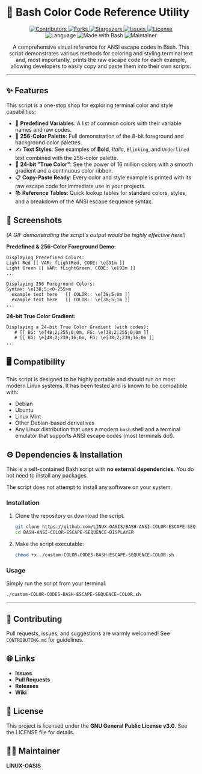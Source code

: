 # 🎨 Bash Color Code Reference Utility

<p align="center">
  <a href="https://github.com/LINUX-OASIS/BASH-ANSI-COLOR-ESCAPE-SEQUENCE-DISPLAYER/graphs/contributors">
    <img src="https://img.shields.io/github/contributors/LINUX-OASIS/BASH-ANSI-COLOR-ESCAPE-SEQUENCE-DISPLAYER.svg?style=for-the-badge" alt="Contributors">
  </a>
  <a href="https://github.com/LINUX-OASIS/BASH-ANSI-COLOR-ESCAPE-SEQUENCE-DISPLAYER/network/members">
    <img src="https://img.shields.io/github/forks/LINUX-OASIS/BASH-ANSI-COLOR-ESCAPE-SEQUENCE-DISPLAYER.svg?style=for-the-badge" alt="Forks">
  </a>
  <a href="https://github.com/LINUX-OASIS/BASH-ANSI-COLOR-ESCAPE-SEQUENCE-DISPLAYER/stargazers">
    <img src="https://img.shields.io/github/stars/LINUX-OASIS/BASH-ANSI-COLOR-ESCAPE-SEQUENCE-DISPLAYER.svg?style=for-the-badge" alt="Stargazers">
  </a>
  <a href="https://github.com/LINUX-OASIS/BASH-ANSI-COLOR-ESCAPE-SEQUENCE-DISPLAYER/issues">
    <img src="https://img.shields.io/github/issues/LINUX-OASIS/BASH-ANSI-COLOR-ESCAPE-SEQUENCE-DISPLAYER.svg?style=for-the-badge" alt="Issues">
  </a>
  <a href="https://github.com/LINUX-OASIS/BASH-ANSI-COLOR-ESCAPE-SEQUENCE-DISPLAYER/blob/main/LICENSE">
    <img src="https://img.shields.io/github/license/LINUX-OASIS/BASH-ANSI-COLOR-ESCAPE-SEQUENCE-DISPLAYER?style=for-the-badge" alt="License">
  </a>
  <br>
  <img src="https://img.shields.io/badge/language-Shell-black.svg?style=for-the-badge" alt="Language">
  <img src="https://img.shields.io/badge/Made%20with-Bash-1f425f.svg?style=for-the-badge" alt="Made with Bash">
  <img src="https://img.shields.io/badge/maintainer-LINUX--OASIS-blueviolet?style=for-the-badge" alt="Maintainer">
</p>

<p align="center">
  A comprehensive visual reference for ANSI escape codes in Bash. This script demonstrates various methods for coloring and styling terminal text and, most importantly, prints the raw escape code for each example, allowing developers to easily copy and paste them into their own scripts.
</p>

---

## ✨ Features

This script is a one-stop shop for exploring terminal color and style capabilities:

*   🎨 **Predefined Variables**: A list of common colors with their variable names and raw codes.
*   🌈 **256-Color Palette**: Full demonstration of the 8-bit foreground and background color palettes.
*   ✍️ **Text Styles**: See examples of **Bold**, *Italic*, `Blinking`, and `Underlined` text combined with the 256-color palette.
*   💎 **24-bit "True Color"**: See the power of 16 million colors with a smooth gradient and a continuous color ribbon.
*   📋 **Copy-Paste Ready**: Every color and style example is printed with its raw escape code for immediate use in your projects.
*   📚 **Reference Tables**: Quick lookup tables for standard colors, styles, and a breakdown of the ANSI escape sequence syntax.

## 📸 Screenshots

*(A GIF demonstrating the script's output would be highly effective here!)*

**Predefined & 256-Color Foreground Demo:**
```
Displaying Predefined Colors:
Light Red [[ VAR: fLightRed, CODE: \e[91m ]]
Light Green [[ VAR: fLightGreen, CODE: \e[92m ]]
...

Displaying 256 Foreground Colors:
Syntax: \e[38;5;<0-255>m
  example text here   [[ COLOR:: \e[38;5;0m ]]
  example text here   [[ COLOR:: \e[38;5;1m ]]
...
```

**24-bit True Color Gradient:**
```
Displaying a 24-bit True Color Gradient (with codes):
   # [[ BG: \e[48;2;255;0;0m, FG: \e[38;2;255;0;0m ]]
   # [[ BG: \e[48;2;239;16;0m, FG: \e[38;2;239;16;0m ]]
...
```

## 🖥️ Compatibility

This script is designed to be highly portable and should run on most modern Linux systems. It has been tested and is known to be compatible with:

*   Debian
*   Ubuntu
*   Linux Mint
*   Other Debian-based derivatives
*   Any Linux distribution that uses a modern `bash` shell and a terminal emulator that supports ANSI escape codes (most terminals do!).

## ⚙️ Dependencies & Installation

This is a self-contained Bash script with **no external dependencies**. You do not need to install any packages.

The script does not attempt to install any software on your system.

### Installation

1.  Clone the repository or download the script.
    ```sh
    git clone https://github.com/LINUX-OASIS/BASH-ANSI-COLOR-ESCAPE-SEQUENCE-DISPLAYER.git
    cd BASH-ANSI-COLOR-ESCAPE-SEQUENCE-DISPLAYER
    ```
2.  Make the script executable:
    ```sh
    chmod +x ./custom-COLOR-CODES-BASH-ESCAPE-SEQUENCE-COLOR.sh
    ```

### Usage

Simply run the script from your terminal:
```sh
./custom-COLOR-CODES-BASH-ESCAPE-SEQUENCE-COLOR.sh
```

---

## 💬 Contributing

Pull requests, issues, and suggestions are warmly welcomed!
See `CONTRIBUTING.md` for guidelines.

## 🌐 Links

*   **Issues**
*   **Pull Requests**
*   **Releases**
*   **Wiki**

## 📜 License

This project is licensed under the **GNU General Public License v3.0**. See the LICENSE file for details.

## 🧙‍♂️ Maintainer

**LINUX-OASIS**
